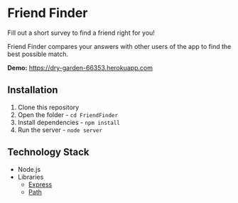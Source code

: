 # Friend Finder

Fill out a short survey to find a friend right for you!

Friend Finder compares your answers with other users of the app to find the best possible match.

**Demo:** https://dry-garden-66353.herokuapp.com

## Installation

1. Clone this repository
2. Open the folder - `cd FriendFinder`
3. Install dependencies - `npm install`
4. Run the server - `node server`

## Technology Stack

- Node.js
- Libraries
  - [Express](https://www.npmjs.com/package/express)
  - [Path](https://www.npmjs.com/package/path)
